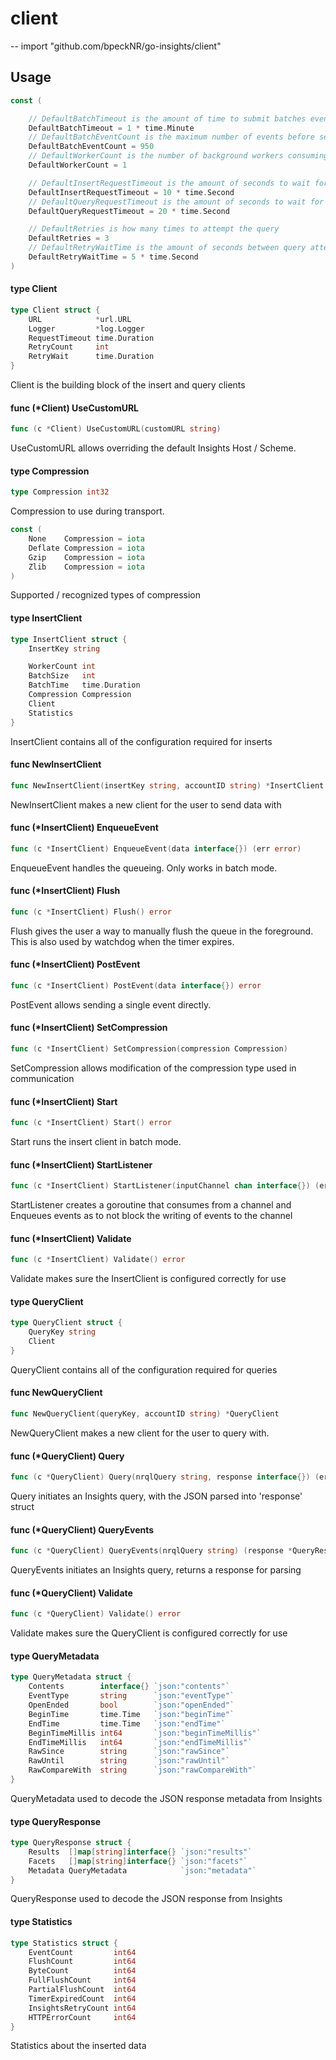 # client
--
    import "github.com/bpeckNR/go-insights/client"


## Usage

```go
const (

	// DefaultBatchTimeout is the amount of time to submit batches even if the event count hasn't been hit
	DefaultBatchTimeout = 1 * time.Minute
	// DefaultBatchEventCount is the maximum number of events before sending a batch (fuzzy)
	DefaultBatchEventCount = 950
	// DefaultWorkerCount is the number of background workers consuming and sending events
	DefaultWorkerCount = 1

	// DefaultInsertRequestTimeout is the amount of seconds to wait for a insert response
	DefaultInsertRequestTimeout = 10 * time.Second
	// DefaultQueryRequestTimeout is the amount of seconds to wait for a query response
	DefaultQueryRequestTimeout = 20 * time.Second

	// DefaultRetries is how many times to attempt the query
	DefaultRetries = 3
	// DefaultRetryWaitTime is the amount of seconds between query attempts
	DefaultRetryWaitTime = 5 * time.Second
)
```

#### type Client

```go
type Client struct {
	URL            *url.URL
	Logger         *log.Logger
	RequestTimeout time.Duration
	RetryCount     int
	RetryWait      time.Duration
}
```

Client is the building block of the insert and query clients

#### func (*Client) UseCustomURL

```go
func (c *Client) UseCustomURL(customURL string)
```
UseCustomURL allows overriding the default Insights Host / Scheme.

#### type Compression

```go
type Compression int32
```

Compression to use during transport.

```go
const (
	None    Compression = iota
	Deflate Compression = iota
	Gzip    Compression = iota
	Zlib    Compression = iota
)
```
Supported / recognized types of compression

#### type InsertClient

```go
type InsertClient struct {
	InsertKey string

	WorkerCount int
	BatchSize   int
	BatchTime   time.Duration
	Compression Compression
	Client
	Statistics
}
```

InsertClient contains all of the configuration required for inserts

#### func  NewInsertClient

```go
func NewInsertClient(insertKey string, accountID string) *InsertClient
```
NewInsertClient makes a new client for the user to send data with

#### func (*InsertClient) EnqueueEvent

```go
func (c *InsertClient) EnqueueEvent(data interface{}) (err error)
```
EnqueueEvent handles the queueing. Only works in batch mode.

#### func (*InsertClient) Flush

```go
func (c *InsertClient) Flush() error
```
Flush gives the user a way to manually flush the queue in the foreground. This
is also used by watchdog when the timer expires.

#### func (*InsertClient) PostEvent

```go
func (c *InsertClient) PostEvent(data interface{}) error
```
PostEvent allows sending a single event directly.

#### func (*InsertClient) SetCompression

```go
func (c *InsertClient) SetCompression(compression Compression)
```
SetCompression allows modification of the compression type used in communication

#### func (*InsertClient) Start

```go
func (c *InsertClient) Start() error
```
Start runs the insert client in batch mode.

#### func (*InsertClient) StartListener

```go
func (c *InsertClient) StartListener(inputChannel chan interface{}) (err error)
```
StartListener creates a goroutine that consumes from a channel and Enqueues
events as to not block the writing of events to the channel

#### func (*InsertClient) Validate

```go
func (c *InsertClient) Validate() error
```
Validate makes sure the InsertClient is configured correctly for use

#### type QueryClient

```go
type QueryClient struct {
	QueryKey string
	Client
}
```

QueryClient contains all of the configuration required for queries

#### func  NewQueryClient

```go
func NewQueryClient(queryKey, accountID string) *QueryClient
```
NewQueryClient makes a new client for the user to query with.

#### func (*QueryClient) Query

```go
func (c *QueryClient) Query(nrqlQuery string, response interface{}) (err error)
```
Query initiates an Insights query, with the JSON parsed into 'response' struct

#### func (*QueryClient) QueryEvents

```go
func (c *QueryClient) QueryEvents(nrqlQuery string) (response *QueryResponse, err error)
```
QueryEvents initiates an Insights query, returns a response for parsing

#### func (*QueryClient) Validate

```go
func (c *QueryClient) Validate() error
```
Validate makes sure the QueryClient is configured correctly for use

#### type QueryMetadata

```go
type QueryMetadata struct {
	Contents        interface{} `json:"contents"`
	EventType       string      `json:"eventType"`
	OpenEnded       bool        `json:"openEnded"`
	BeginTime       time.Time   `json:"beginTime"`
	EndTime         time.Time   `json:"endTime"`
	BeginTimeMillis int64       `json:"beginTimeMillis"`
	EndTimeMillis   int64       `json:"endTimeMillis"`
	RawSince        string      `json:"rawSince"`
	RawUntil        string      `json:"rawUntil"`
	RawCompareWith  string      `json:"rawCompareWith"`
}
```

QueryMetadata used to decode the JSON response metadata from Insights

#### type QueryResponse

```go
type QueryResponse struct {
	Results  []map[string]interface{} `json:"results"`
	Facets   []map[string]interface{} `json:"facets"`
	Metadata QueryMetadata            `json:"metadata"`
}
```

QueryResponse used to decode the JSON response from Insights

#### type Statistics

```go
type Statistics struct {
	EventCount         int64
	FlushCount         int64
	ByteCount          int64
	FullFlushCount     int64
	PartialFlushCount  int64
	TimerExpiredCount  int64
	InsightsRetryCount int64
	HTTPErrorCount     int64
}
```

Statistics about the inserted data

